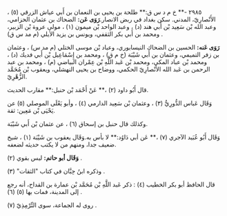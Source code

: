 ٢٩٨٥ -** خ م د س ق:** طلحة بن يحيى بن النعمان بن أَبي عياش الزرقي (٥) ، الأَنْصارِيّ، المدني. سكن بغداد في ربض الانصار.**رَوَى عَن:** الضحاك بن عثمان الحزامي، وعبد الله بْن سَعِيد بْن أَبي هند (د) ، وعبد الواحد بْن ميمون (١) ، مولى عروة بْن الزبير، ومحمد بن أَبي بكر الثقفي، ويونس بن يزيد الأيلي (م مد س ق) .

**رَوَى عَنه:** الحسين بن الضحاك النيسابوري، وعباد بْن موسى الختلي (م مد س) ، وعثمان بن زفر التميمي، وعثمان بن أَبي شَيْبَة (خ م ق) ، ومحمد بن إِسْمَاعِيل بْن أَبي فديك (د) ، ومحمد بْن عباد المكي، ومحمد بْن عَبد اللَّهِ بْن عِمْران البياضي (م) ، ومحمد بن عبد الرحمن بن عَبد الله الأَنْصارِيّ الحكمي، ووضاح بن يحيى النهشلي، ويعقوب بْن مُحَمَّد الزُّهْرِيّ.

قال أَبُو داود (٢) ،** عَنْ أَحْمَد بْن حنبل:** مقارب الحديث.

وَقَال عَباس الدُّورِيُّ (٣) ، وعثمان بْن سَعِيد الدارمي (٤) ، وأبو يَعْلَى الموصلي (٥) عن يَحْيَى بْن مَعِين: ثقة.

وكذلك قال حنبل بن إسحاق (٦) ، عن عثمان بْن أَبي شَيْبَة.

وَقَال أَبُو عُبَيد الآجري (٧) ،** عَن أبي دَاوُد:** لا بأس به.وَقَال يعقوب بن شَيْبَة (١) ، شيخ ضعيف جدا، ومنهم من لا يكتب حديثه لضعفه.

**وَقَال أبو حاتم:** ليس بقوي (٢) .

وذكره ابنُ حِبَّان في كتاب "الثقات" (٣) .

قال الحافظ أبو بكر الخطيب (٤) : ذكر عَبد اللَّهِ بْن مُحَمَّد بْن عمارة بن القداح، أنه رجع إلى المدينة، فمات بها (٥) (٦) .

روى له الجماعة، سوى التِّرْمِذِيّ (٧) .